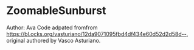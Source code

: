 # ZoomableSunburst
Author: Ava
Code adpated fromfrom https://bl.ocks.org/vasturiano/12da9071095fbd4df434e60d52d2d58d--, original authored by Vasco Asturiano.
